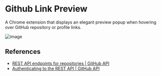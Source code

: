 # Github Link Preview

A Chrome extension that displays an elegant preview popup when hovering over GitHub repository or profile links.

![image](https://github.com/user-attachments/assets/d648ecc7-71cf-438f-bb1d-8ebaee2de3a0)


## References

- [REST API endpoints for repositories | GitHub API](https://docs.github.com/en/rest/repos/repos?apiVersion=2022-11-28)
- [Authenticating to the REST API | GitHub API](https://docs.github.com/en/rest/authentication/authenticating-to-the-rest-api?apiVersion=2022-11-28)

